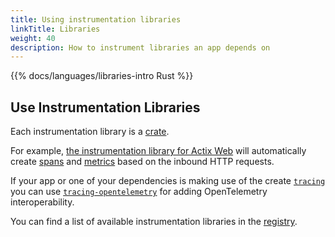 ```yaml
---
title: Using instrumentation libraries
linkTitle: Libraries
weight: 40
description: How to instrument libraries an app depends on
---
```


{{% docs/languages/libraries-intro Rust %}}

## Use Instrumentation Libraries

Each instrumentation library is a [crate](https://crates.io/).

For example,
[the instrumentation library for Actix Web](https://crates.io/crates/actix-web-opentelemetry)
will automatically create [spans](/docs/concepts/signals/traces/#spans) and
[metrics](/docs/concepts/signals/metrics) based on the inbound HTTP requests.

If your app or one of your dependencies is making use of the create
[`tracing`](https://crates.io/crates/tracing) you can use
[`tracing-opentelemetry`](https://crates.io/crates/tracing-opentelemetry) for
adding OpenTelemetry interoperability.

You can find a list of available instrumentation libraries in the
[registry](/ecosystem/registry/?language=js&component=instrumentation).
